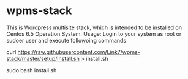 wpms-stack
==========
This is Wordpress multisite stack, which is intended to be installed on Centos 6.5 Operation System.
Usage:
Login to your system as root or sudoer user and execute followoing commands

curl https://raw.githubusercontent.com/Link7/wpms-stack/master/setup/install.sh > install.sh

sudo bash install.sh
